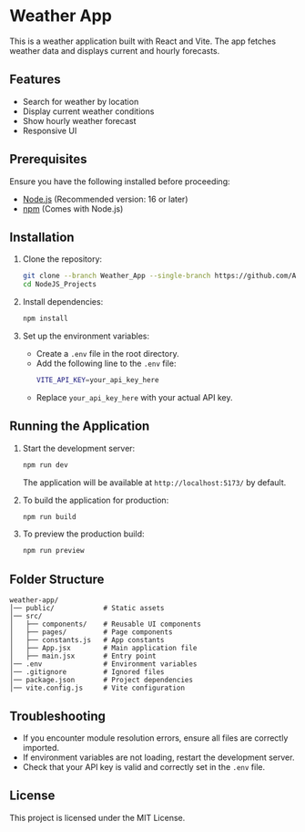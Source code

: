 # Weather App

This is a weather application built with React and Vite. The app fetches weather data and displays current and hourly forecasts.

## Features
- Search for weather by location
- Display current weather conditions
- Show hourly weather forecast
- Responsive UI

## Prerequisites
Ensure you have the following installed before proceeding:
- [Node.js](https://nodejs.org/) (Recommended version: 16 or later)
- [npm](https://www.npmjs.com/) (Comes with Node.js)

## Installation

1. Clone the repository:
   ```sh
   git clone --branch Weather_App --single-branch https://github.com/AloysJehwin/NodeJS_Projects
   cd NodeJS_Projects
   ```

2. Install dependencies:
   ```sh
   npm install
   ```

3. Set up the environment variables:
   - Create a `.env` file in the root directory.
   - Add the following line to the `.env` file:
     ```sh
     VITE_API_KEY=your_api_key_here
     ```
   - Replace `your_api_key_here` with your actual API key.

## Running the Application

1. Start the development server:
   ```sh
   npm run dev
   ```
   The application will be available at `http://localhost:5173/` by default.

2. To build the application for production:
   ```sh
   npm run build
   ```

3. To preview the production build:
   ```sh
   npm run preview
   ```

## Folder Structure
```
weather-app/
│── public/            # Static assets
│── src/
│   ├── components/    # Reusable UI components
│   ├── pages/         # Page components
│   ├── constants.js   # App constants
│   ├── App.jsx        # Main application file
│   ├── main.jsx       # Entry point
│── .env               # Environment variables
│── .gitignore         # Ignored files
│── package.json       # Project dependencies
│── vite.config.js     # Vite configuration
```

## Troubleshooting
- If you encounter module resolution errors, ensure all files are correctly imported.
- If environment variables are not loading, restart the development server.
- Check that your API key is valid and correctly set in the `.env` file.

## License
This project is licensed under the MIT License.

